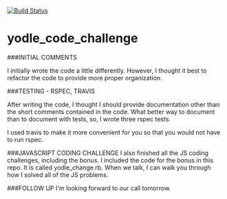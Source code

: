 [![Build Status](https://travis-ci.org/crywolfe/yodle-challenge.svg?branch=master)](https://travis-ci.org/crywolfe/yodle-challenge)

yodle_code_challenge
===============

###INITIAL COMMENTS

I initially wrote the code a little differently.  However, I thought it best to refactor the code to provide more proper organization.

###TESTING - RSPEC, TRAVIS

After writing the code, I thought I should provide documentation other than the short comments contained in the code.  What better way to document than to document with tests, so, I wrote three rspec tests.

I used travis to make it more convenient for you so that you would not have to run rspec.

###JAVASCRIPT CODING CHALLENGE
I also finished all the JS coding challenges, including the bonus.  I included the code for the bonus in this repo.  It is called yodle_change.rb.  When we talk, I can walk you through how I solved all of the JS problems.

###FOLLOW UP
I'm looking forward to our call tomorrow.
